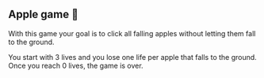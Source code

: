 ## Apple game :apple:

With this game your goal is to click all falling apples without letting them fall to the ground.

You start with 3 lives and you lose one life per apple that falls to the ground.
Once you reach 0 lives, the game is over.
